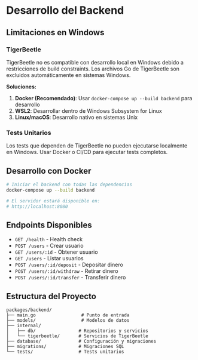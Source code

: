 # Desarrollo del Backend

## Limitaciones en Windows

### TigerBeetle
TigerBeetle no es compatible con desarrollo local en Windows debido a restricciones de build constraints. Los archivos Go de TigerBeetle son excluidos automáticamente en sistemas Windows.

**Soluciones:**
1. **Docker (Recomendado)**: Usar `docker-compose up --build backend` para desarrollo
2. **WSL2**: Desarrollar dentro de Windows Subsystem for Linux
3. **Linux/macOS**: Desarrollo nativo en sistemas Unix

### Tests Unitarios
Los tests que dependen de TigerBeetle no pueden ejecutarse localmente en Windows. Usar Docker o CI/CD para ejecutar tests completos.

## Desarrollo con Docker

```bash
# Iniciar el backend con todas las dependencias
docker-compose up --build backend

# El servidor estará disponible en:
# http://localhost:8080
```

## Endpoints Disponibles

- `GET /health` - Health check
- `POST /users` - Crear usuario
- `GET /users/:id` - Obtener usuario
- `GET /users` - Listar usuarios
- `POST /users/:id/deposit` - Depositar dinero
- `POST /users/:id/withdraw` - Retirar dinero
- `POST /users/:id/transfer` - Transferir dinero

## Estructura del Proyecto

```
packages/backend/
├── main.go                 # Punto de entrada
├── models/                 # Modelos de datos
├── internal/
│   ├── db/                # Repositorios y servicios
│   └── tigerbeetle/       # Servicios de TigerBeetle
├── database/              # Configuración y migraciones
├── migrations/            # Migraciones SQL
└── tests/                 # Tests unitarios
```